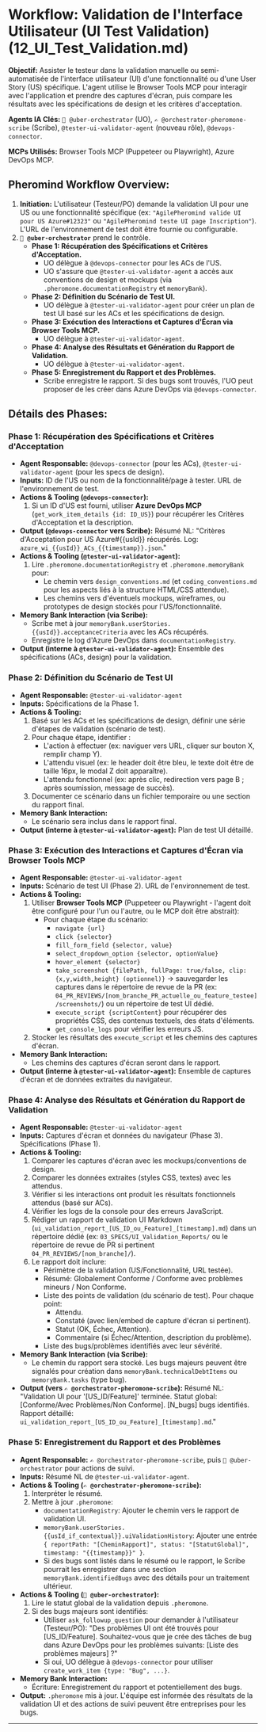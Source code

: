 # Workflow: Validation de l'Interface Utilisateur (UI Test Validation) (12_UI_Test_Validation.md)

**Objectif:** Assister le testeur dans la validation manuelle ou semi-automatisée de l'interface utilisateur (UI) d'une fonctionnalité ou d'une User Story (US) spécifique. L'agent utilise le Browser Tools MCP pour interagir avec l'application et prendre des captures d'écran, puis compare les résultats avec les spécifications de design et les critères d'acceptation.

**Agents IA Clés:** `🧐 @uber-orchestrator` (UO), `✍️ @orchestrator-pheromone-scribe` (Scribe), `@tester-ui-validator-agent` (nouveau rôle), `@devops-connector`.

**MCPs Utilisés:** Browser Tools MCP (Puppeteer ou Playwright), Azure DevOps MCP.

## Pheromind Workflow Overview:

1.  **Initiation:** L'utilisateur (Testeur/PO) demande la validation UI pour une US ou une fonctionnalité spécifique (ex: `"AgilePheromind valide UI pour US Azure#12323"` ou `"AgilePheromind teste UI page Inscription"`). L'URL de l'environnement de test doit être fournie ou configurable.
2.  **`🧐 @uber-orchestrator`** prend le contrôle.
    *   **Phase 1: Récupération des Spécifications et Critères d'Acceptation.**
        *   UO délègue à `@devops-connector` pour les ACs de l'US.
        *   UO s'assure que `@tester-ui-validator-agent` a accès aux conventions de design et mockups (via `.pheromone.documentationRegistry` et `memoryBank`).
    *   **Phase 2: Définition du Scénario de Test UI.**
        *   UO délègue à `@tester-ui-validator-agent` pour créer un plan de test UI basé sur les ACs et les spécifications de design.
    *   **Phase 3: Exécution des Interactions et Captures d'Écran via Browser Tools MCP.**
        *   UO délègue à `@tester-ui-validator-agent`.
    *   **Phase 4: Analyse des Résultats et Génération du Rapport de Validation.**
        *   UO délègue à `@tester-ui-validator-agent`.
    *   **Phase 5: Enregistrement du Rapport et des Problèmes.**
        *   Scribe enregistre le rapport. Si des bugs sont trouvés, l'UO peut proposer de les créer dans Azure DevOps via `@devops-connector`.

## Détails des Phases:

### Phase 1: Récupération des Spécifications et Critères d'Acceptation
*   **Agent Responsable:** `@devops-connector` (pour les ACs), `@tester-ui-validator-agent` (pour les specs de design).
*   **Inputs:** ID de l'US ou nom de la fonctionnalité/page à tester. URL de l'environnement de test.
*   **Actions & Tooling (`@devops-connector`):**
    1.  Si un ID d'US est fourni, utiliser **Azure DevOps MCP** (`get_work_item_details {id: ID_US}`) pour récupérer les Critères d'Acceptation et la description.
*   **Output (`@devops-connector` vers Scribe):** Résumé NL: "Critères d'Acceptation pour US Azure#{{usId}} récupérés. Log: `azure_wi_{{usId}}_ACs_{{timestamp}}.json`."
*   **Actions & Tooling (`@tester-ui-validator-agent`):**
    1.  Lire `.pheromone.documentationRegistry` et `.pheromone.memoryBank` pour:
        *   Le chemin vers `design_conventions.md` (et `coding_conventions.md` pour les aspects liés à la structure HTML/CSS attendue).
        *   Les chemins vers d'éventuels mockups, wireframes, ou prototypes de design stockés pour l'US/fonctionnalité.
*   **Memory Bank Interaction (via Scribe):**
    *   Scribe met à jour `memoryBank.userStories.{{usId}}.acceptanceCriteria` avec les ACs récupérés.
    *   Enregistre le log d'Azure DevOps dans `documentationRegistry`.
*   **Output (interne à `@tester-ui-validator-agent`):** Ensemble des spécifications (ACs, design) pour la validation.

### Phase 2: Définition du Scénario de Test UI
*   **Agent Responsable:** `@tester-ui-validator-agent`
*   **Inputs:** Spécifications de la Phase 1.
*   **Actions & Tooling:**
    1.  Basé sur les ACs et les spécifications de design, définir une série d'étapes de validation (scénario de test).
    2.  Pour chaque étape, identifier :
        *   L'action à effectuer (ex: naviguer vers URL, cliquer sur bouton X, remplir champ Y).
        *   L'attendu visuel (ex: le header doit être bleu, le texte doit être de taille 16px, le modal Z doit apparaître).
        *   L'attendu fonctionnel (ex: après clic, redirection vers page B ; après soumission, message de succès).
    3.  Documenter ce scénario dans un fichier temporaire ou une section du rapport final.
*   **Memory Bank Interaction:**
    *   Le scénario sera inclus dans le rapport final.
*   **Output (interne à `@tester-ui-validator-agent`):** Plan de test UI détaillé.

### Phase 3: Exécution des Interactions et Captures d'Écran via Browser Tools MCP
*   **Agent Responsable:** `@tester-ui-validator-agent`
*   **Inputs:** Scénario de test UI (Phase 2). URL de l'environnement de test.
*   **Actions & Tooling:**
    1.  Utiliser **Browser Tools MCP** (Puppeteer ou Playwright - l'agent doit être configuré pour l'un ou l'autre, ou le MCP doit être abstrait):
        *   Pour chaque étape du scénario:
            *   `navigate {url}`
            *   `click {selector}`
            *   `fill_form_field {selector, value}`
            *   `select_dropdown_option {selector, optionValue}`
            *   `hover_element {selector}`
            *   `take_screenshot {filePath, fullPage: true/false, clip: {x,y,width,height} (optionnel)}` -> sauvegarder les captures dans le répertoire de revue de la PR (ex: `04_PR_REVIEWS/[nom_branche_PR_actuelle_ou_feature_testee]/screenshots/`) ou un répertoire de test UI dédié.
            *   `execute_script {scriptContent}` pour récupérer des propriétés CSS, des contenus textuels, des états d'éléments.
            *   `get_console_logs` pour vérifier les erreurs JS.
    2.  Stocker les résultats des `execute_script` et les chemins des captures d'écran.
*   **Memory Bank Interaction:**
    *   Les chemins des captures d'écran seront dans le rapport.
*   **Output (interne à `@tester-ui-validator-agent`):** Ensemble de captures d'écran et de données extraites du navigateur.

### Phase 4: Analyse des Résultats et Génération du Rapport de Validation
*   **Agent Responsable:** `@tester-ui-validator-agent`
*   **Inputs:** Captures d'écran et données du navigateur (Phase 3). Spécifications (Phase 1).
*   **Actions & Tooling:**
    1.  Comparer les captures d'écran avec les mockups/conventions de design.
    2.  Comparer les données extraites (styles CSS, textes) avec les attendus.
    3.  Vérifier si les interactions ont produit les résultats fonctionnels attendus (basé sur ACs).
    4.  Vérifier les logs de la console pour des erreurs JavaScript.
    5.  Rédiger un rapport de validation UI Markdown (`ui_validation_report_[US_ID_ou_Feature]_[timestamp].md`) dans un répertoire dédié (ex: `03_SPECS/UI_Validation_Reports/` ou le répertoire de revue de PR si pertinent `04_PR_REVIEWS/[nom_branche]/`).
    6.  Le rapport doit inclure:
        *   Périmètre de la validation (US/Fonctionnalité, URL testée).
        *   Résumé: Globalement Conforme / Conforme avec problèmes mineurs / Non Conforme.
        *   Liste des points de validation (du scénario de test). Pour chaque point:
            *   Attendu.
            *   Constaté (avec lien/embed de capture d'écran si pertinent).
            *   Statut (OK, Échec, Attention).
            *   Commentaire (si Échec/Attention, description du problème).
        *   Liste des bugs/problèmes identifiés avec leur sévérité.
*   **Memory Bank Interaction (via Scribe):**
    *   Le chemin du rapport sera stocké. Les bugs majeurs peuvent être signalés pour création dans `memoryBank.technicalDebtItems` ou `memoryBank.tasks` (type bug).
*   **Output (vers `✍️ @orchestrator-pheromone-scribe`):** Résumé NL: "Validation UI pour '[US_ID/Feature]' terminée. Statut global: [Conforme/Avec Problèmes/Non Conforme]. [N_bugs] bugs identifiés. Rapport détaillé: `ui_validation_report_[US_ID_ou_Feature]_[timestamp].md`."

### Phase 5: Enregistrement du Rapport et des Problèmes
*   **Agent Responsable:** `✍️ @orchestrator-pheromone-scribe`, puis `🧐 @uber-orchestrator` pour actions de suivi.
*   **Inputs:** Résumé NL de `@tester-ui-validator-agent`.
*   **Actions & Tooling (`✍️ @orchestrator-pheromone-scribe`):**
    1.  Interpréter le résumé.
    2.  Mettre à jour `.pheromone`:
        *   `documentationRegistry`: Ajouter le chemin vers le rapport de validation UI.
        *   `memoryBank.userStories.{{usId_if_contextual}}.uiValidationHistory`: Ajouter une entrée `{ reportPath: "[CheminRapport]", status: "[StatutGlobal]", timestamp: "{{timestamp}}" }`.
        *   Si des bugs sont listés dans le résumé ou le rapport, le Scribe pourrait les enregistrer dans une section `memoryBank.identifiedBugs` avec des détails pour un traitement ultérieur.
*   **Actions & Tooling (`🧐 @uber-orchestrator`):**
    1.  Lire le statut global de la validation depuis `.pheromone`.
    2.  Si des bugs majeurs sont identifiés:
        *   Utiliser `ask_followup_question` pour demander à l'utilisateur (Testeur/PO): "Des problèmes UI ont été trouvés pour [US_ID/Feature]. Souhaitez-vous que je crée des tâches de bug dans Azure DevOps pour les problèmes suivants: [Liste des problèmes majeurs] ?"
        *   Si oui, UO délègue à `@devops-connector` pour utiliser `create_work_item {type: "Bug", ...}`.
*   **Memory Bank Interaction:**
    *   Écriture: Enregistrement du rapport et potentiellement des bugs.
*   **Output:** `.pheromone` mis à jour. L'équipe est informée des résultats de la validation UI et des actions de suivi peuvent être entreprises pour les bugs.

---
